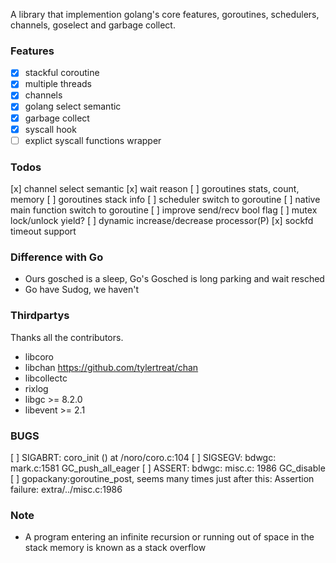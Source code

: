 A library that implemention golang's core features,
goroutines, schedulers, channels, goselect and garbage collect.

### Features

* [x] stackful coroutine
* [x] multiple threads
* [x] channels
* [x] golang select semantic
* [x] garbage collect
* [x] syscall hook
* [ ] explict syscall functions wrapper

### Todos

[x] channel select semantic
[x] wait reason
[ ] goroutines stats, count, memory
[ ] goroutines stack info
[ ] scheduler switch to goroutine
[ ] native main function switch to goroutine
[ ] improve send/recv bool flag
[ ] mutex lock/unlock yield?
[ ] dynamic increase/decrease processor(P)
[x] sockfd timeout support

### Difference with Go
* Ours gosched is a sleep, Go's Gosched is long parking and wait resched
* Go have Sudog, we haven't

### Thirdpartys

Thanks all the contributors.

* libcoro 
* libchan https://github.com/tylertreat/chan
* libcollectc
* rixlog
* libgc >= 8.2.0
* libevent >= 2.1

### BUGS

[ ] SIGABRT: coro\_init () at /noro/coro.c:104
[ ] SIGSEGV: bdwgc: mark.c:1581 GC\_push\_all\_eager
[ ] ASSERT: bdwgc: misc.c: 1986 GC\_disable
[ ] gopackany:goroutine\_post, seems many times just after this: Assertion failure: extra/../misc.c:1986

### Note
* A program entering an infinite recursion or running out of space in the stack memory is known as a stack overflow
